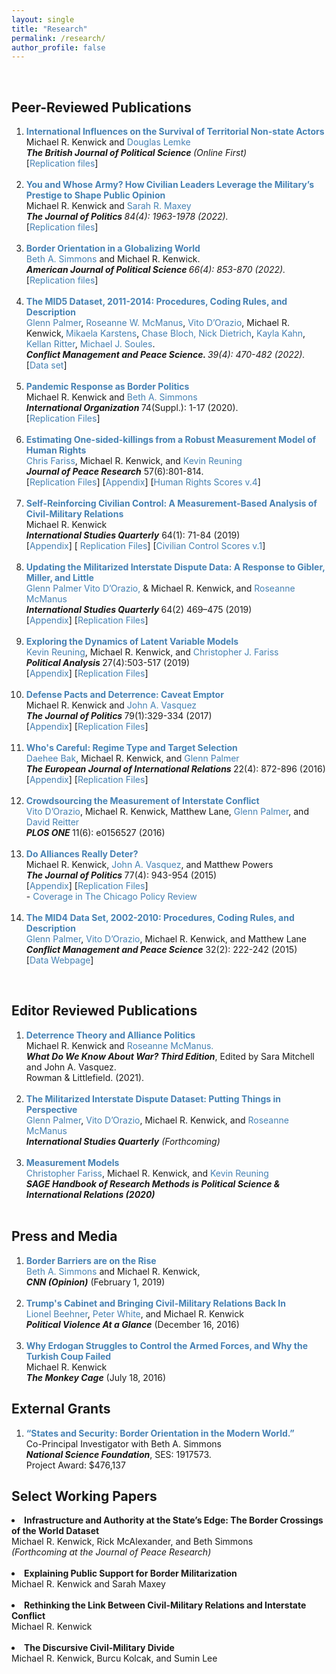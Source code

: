 ```yaml
---
layout: single
title: "Research"
permalink: /research/
author_profile: false
---
```


<br>

<h2> Peer-Reviewed Publications </h2>

<ol>
<li><a style="text-decoration:none; color: #4682B4" href="https://doi.org/10.1017/S0007123422000333" target = "blank_"> <strong>International Influences on the Survival of Territorial Non-state Actors</strong></a><br>
Michael R. Kenwick and <a style="text-decoration:none; color: #4682B4" href="https://polisci.la.psu.edu/people/dwl14/">Douglas Lemke</a><br>
<em> <strong>The British Journal of Political Science </strong>(Online First) </em><br>
[<a style="text-decoration:none; color: #4682B4" href="https://doi.org/10.7910/DVN/EFLXKS" target = "blank_">Replication files</a>]<br> <br></li>

<li><a style="text-decoration:none; color: #4682B4" href="https://doi.org/10.1086/718355" target = "blank_"> <strong>You and Whose Army? How Civilian Leaders Leverage the Military’s Prestige to Shape Public Opinion</strong></a><br>
Michael R. Kenwick and <a style="text-decoration:none; color: #4682B4" href="https://sarahrmaxey.weebly.com/">Sarah R. Maxey</a> <br>
<em> <strong>The Journal of Politics </strong> 84(4): 1963-1978 (2022). </em><br>
[<a style="text-decoration:none; color: #4682B4" href="https://doi.org/10.7910/DVN/2LH0BZ" target = "blank_">Replication files</a>]<br> <br></li>

<li><a style="text-decoration:none; color: #4682B4" href="https://doi.org/10.1111/ajps.12687" target = "blank_"><strong>Border Orientation in a Globalizing World</strong></a><br> 
<a style="text-decoration:none; color: #4682B4" href="https://www.law.upenn.edu/faculty/simmons3">Beth A. Simmons</a> and Michael R. Kenwick. <br>
<em> <strong>American Journal of Political Science </strong>66(4): 853-870 (2022).  </em><br>
[<a style="text-decoration:none; color: #4682B4" href="https://doi.org/10.7910/DVN/RRV0JZ" target = "blank_">Replication files</a>]<br> <br></li>

<li><a style="text-decoration:none; color: #4682B4" href="https://doi.org/10.1177/0738894221995743" target = "blank_"><strong>The MID5 Dataset, 2011-2014: Procedures, Coding Rules, and Description</strong></a>
<br><a style="text-decoration:none; color: #4682B4" href="https://polisci.la.psu.edu/people/gop2">Glenn Palmer</a>, <a style="text-decoration:none; color: #4682B4" href="https://sites.psu.edu/roseannemcmanus/">Roseanne W. McManus</a>, <a style="text-decoration:none; color: #4682B4" href="https://www.vitodorazio.com/">Vito D’Orazio</a>, Michael R. Kenwick,<strong> </strong><a style="text-decoration:none; color: #4682B4" href="https://mikaelakarstens.com/">Mikaela Karstens</a>, <a style="text-decoration:none; color: #4682B4" href="https://sites.psu.edu/chasebloch/">Chase Bloch,</a> <a style="text-decoration:none; color: #4682B4" href="https://nick-dietrich.com/">Nick Dietrich</a>, <a style="text-decoration:none; color: #4682B4" href="https://polisci.la.psu.edu/people/kpk5494">Kayla Kahn</a>, <a style="text-decoration:none; color: #4682B4" href="https://sites.psu.edu/khr28/">Kellan Ritter</a>, <a style="text-decoration:none; color: #4682B4" href="https://msoules94.wixsite.com/michaeljsoules">Michael J. Soules</a>.<br>
<em><strong>Conflict Management and Peace Science. </strong>39(4): 470-482 (2022). </em><br>
[<a style="text-decoration:none; color: #4682B4" href="https://correlatesofwar.org/data-sets/MIDs" target = "blank_">Data set</a>]<br> <br></li>

<li><a style="text-decoration:none; color: #4682B4" href="https://www.cambridge.org/core/journals/international-organization/article/pandemic-response-as-border-politics/0A9FC8629BF379D0CFFADD0661547DA3" target = "blank_"><strong>Pandemic Response as Border Politics</strong></a><br>
Michael R. Kenwick and <a style="text-decoration:none; color: #4682B4" href="https://www.law.upenn.edu/cf/faculty/simmons3/">Beth A. Simmons</a> <br>
<em> <strong>International Organization </strong> </em> 74(Suppl.): 1-17 (2020).<br>
[<a style="text-decoration:none; color: #4682B4" href="https://dataverse.harvard.edu/dataset.xhtml?persistentId=doi:10.7910/DVN/J0PGNY&amp;widget=dataverse@harvard" target = "blank_">Replication Files</a>]<br> <br> </li>

<li><a style="text-decoration:none; color: #4682B4" href="https://doi.org/10.1177/0022343320965670" target = "blank_"> <strong> Estimating One-sided-killings from a Robust Measurement Model of Human Rights </strong></a><br>
<a style="text-decoration:none; color: #4682B4" href="http://cfariss.com/">Chris Fariss</a>, Michael R. Kenwick, and <a style="text-decoration:none; color: #4682B4" href="https://www.kevinreuning.com/">Kevin Reuning</a><br>
<em><strong>Journal of Peace Research</strong></em> 57(6):801-814. <br>
[<a style="text-decoration:none; color: #4682B4" href="https://dataverse.harvard.edu/dataset.xhtml?persistentId=doi:10.7910/DVN/7C7KPU" target = "blank_">Replication Files</a>] [<a style="text-decoration:none; color: #4682B4" href="http://cfariss.com/documents/FarissKenwickReuning_JPR_SupplementaryAppendix.pdf" target = "blank_">Appendix</a>] [<a style="text-decoration:none; color: #4682B4" href="https://dataverse.harvard.edu/dataverse/HumanRightsScores" target = "blank_">Human Rights Scores v.4</a>] <br> <br></li>

<li><a style="text-decoration:none; color: #4682B4"  href="https://academic.oup.com/isq/advance-article/doi/10.1093/isq/sqz092/5706039?searchresult=1" target = "blank_"> <strong> Self-Reinforcing Civilian Control: A Measurement-Based Analysis of Civil-Military Relations </strong> </a><br>
Michael R. Kenwick <br>
<em> <strong>International Studies Quarterly</strong> </em> 64(1): 71-84 (2019)  <br> 
[<a style="text-decoration:none; color: #4682B4"  href="sqz092_supplement_appendix.pdf" target = "blank_">Appendix</a>] [<a style="text-decoration:none; color: #4682B4"  href="https://dataverse.harvard.edu/dataset.xhtml?persistentId=doi:10.7910/DVN/VCFMBI" target = "blank_"> Replication Files</a>] [<a style="text-decoration:none; color: #4682B4"  href="https://dataverse.harvard.edu/dataverse/CivilianControlScores" target = "blank_">Civilian Control Scores v.1</a>]<br> <br></li>

<li><a style="text-decoration:none; color: #4682B4" href="https://academic.oup.com/isq/advance-article/doi/10.1093/isq/sqz045/5531765" target = "blank_"> <strong> Updating the Militarized Interstate Dispute Data: A Response to Gibler, Miller, and Little </strong></a><br>
<a style="text-decoration:none; color: #4682B4" href="http://polisci.la.psu.edu/people/gop2">Glenn Palmer</a> <a style="text-decoration:none; color: #4682B4" href="https://www.vitodorazio.com/">Vito D&#8217;Orazio,</a> & Michael R. Kenwick, and <a style="text-decoration:none; color: #4682B4" href="http://personal.psu.edu/rum842/index.html">Roseanne McManus</a> <br>
<em> <strong> International Studies Quarterly </strong> </em> 64(2) 469–475 (2019)  <br> 
[<a style="text-decoration:none; color: #4682B4" title="Appendix-4.01-to-4.3-Changes" href="appendix-4.01-to-4.3-changes.pdf" target = "blank_">Appendix</a>] [<a style="text-decoration:none; color: #4682B4" title="PDKM_ReplicationFiles" href="https://mkenwick.files.wordpress.com/2020/01/pdkm_replicationfiles.zip" target = "blank_">Replication Files</a>]<br> <br></li>

<li><a style="text-decoration:none; color: #4682B4"  href="https://www.cambridge.org/core/journals/political-analysis/article/exploring-the-dynamics-of-latent-variable-models/CBE116F37900DAE957B2D7EB53DB0907" target = "blank_"> <strong> Exploring the Dynamics of Latent Variable Models  </strong> </a> <br>
<a style="text-decoration:none; color: #4682B4" href="http://www.kevinreuning.com/">Kevin Reuning</a>, Michael R. Kenwick, and <a style="text-decoration:none; color: #4682B4"  href="http://cfariss.com/">Christopher J. Fariss </a><br>
<em> <strong> Political Analysis </strong> </em> 27(4):503-517 (2019) <br> 
[<a style="text-decoration:none; color: #4682B4" title="ReuningKenwickFariss_SupplementaryAppendix" href="reuningkenwickfariss_supplementaryappendix.pdf" target = "blank_">Appendix</a>] [<a style="text-decoration:none; color: #4682B4" href="https://dataverse.harvard.edu/dataset.xhtml?persistentId=doi:10.7910/DVN/SSLCFF" target = "blank_">Replication Files</a>] <br><br></li> 

<li><a style="text-decoration:none; color: #4682B4"  href="https://www.journals.uchicago.edu/doi/abs/10.1086/686700" target = "blank_"> <strong> Defense Pacts and Deterrence: Caveat Emptor</strong> </a><br> 
Michael R. Kenwick and <a style="text-decoration:none; color: #4682B4" href="http://www.pol.illinois.edu/people/vasqueja">John A. Vasquez</a><br> 
<em> <strong>The Journal of Politics </strong> </em> 79(1):329-334 (2017) <br>
[<a style="text-decoration:none; color: #4682B4" href="https://dataverse.harvard.edu/file.xhtml?persistentId=doi:10.7910/DVN/WBWWUO/EMG16J&amp;version=1.0" target = "blank_">Appendix</a>] [<a style="text-decoration:none; color: #4682B4" href="https://dataverse.harvard.edu/dataset.xhtml?persistentId=doi:10.7910/DVN/WBWWUO" target = "blank_">Replication Files</a>]<br> <br></li> 

<li><a style="text-decoration:none; color: #4682B4" href="https://journals.sagepub.com/doi/abs/10.1177/1354066115611479" target = "blank_"> <strong> Who's Careful: Regime Type and Target Selection</strong></a><br> 
<a style="text-decoration:none; color: #4682B4" href="https://sites.google.com/site/daeheebak11911/home">Daehee Bak</a>, Michael R. Kenwick, and <a style="text-decoration:none; color: #4682B4" href="http://polisci.la.psu.edu/people/gop2">Glenn Palmer</a><br> 
<em> <strong> The European Journal of International Relations </strong> </em>  22(4): 872-896 (2016)  <br> 
[<a style="text-decoration:none; color: #4682B4" href="bkp_ejir_appendix.pdf" target = "blank_">Appendix</a>] [<a style="text-decoration:none; color: #4682B4" href="http://dx.doi.org/10.7910/DVN/YLKAJH" target = "blank_">Replication Files</a>] <br> <br>  </li>

<li><strong><a style="text-decoration:none; color: #4682B4" href="https://journals.plos.org/plosone/article?id=10.1371/journal.pone.0156527" target = "blank_">Crowdsourcing the Measurement of Interstate Conflict</a></strong><br>
<a style="text-decoration:none; color: #4682B4" href="http://www.vitodorazio.com/">Vito D&#8217;Orazio</a>, Michael R. Kenwick, Matthew Lane, <a style="text-decoration:none; color: #4682B4" href="http://polisci.la.psu.edu/people/gop2">Glenn Palmer</a>, and<a style="text-decoration:none; color: #4682B4" href="http://www.david-reitter.com/"> David Reitter</a><br> 
<em> <strong> PLOS ONE </strong> </em> 11(6): e0156527 (2016)  <br> <br></li>

<li><a style="text-decoration:none; color: #4682B4" href="https://www.journals.uchicago.edu/doi/abs/10.1086/681958" target = "blank_"><strong> Do Alliances Really Deter? </strong></a><br> 
Michael R. Kenwick, <a style="text-decoration:none; color: #4682B4" href="http://www.pol.illinois.edu/people/vasqueja">John A. Vasquez</a>, and Matthew Powers <br> 
<em> <strong> The Journal of Politics </strong> </em> 77(4): 943-954 (2015) <br> 
[<a style="text-decoration:none; color: #4682B4" href="jop_2015_appendix.pdf" target = "blank_">Appendix</a>] [<a style="text-decoration:none; color: #4682B4" href="https://dataverse.harvard.edu/dataset.xhtml?persistentId=doi:10.7910/DVN/29743" target = "blank_">Replication Files</a>]<br> 
- <a style="text-decoration:none; color: #4682B4" href="http://chicagopolicyreview.org/2015/12/24/do-alliances-actually-make-states-more-secure/" target = "blank_"> Coverage in The Chicago Policy Review </a> <br> <br></li>

<li><a style="text-decoration:none; color: #4682B4" href="https://journals.sagepub.com/doi/abs/10.1177/0738894214559680?journalCode=cmpb" target = "blank_"> <strong> The MID4 Data Set, 2002-2010: Procedures, Coding Rules, and Description </strong></a><br> 
<a style="text-decoration:none; color: #4682B4" href="http://polisci.la.psu.edu/people/gop2">Glenn Palmer</a>, <a style="text-decoration:none; color: #4682B4" href="http://www.vitodorazio.com/">Vito D&#8217;Orazio</a>, Michael R. Kenwick, and Matthew Lane<br> 
<em><strong>Conflict Management and Peace Science</strong></em> 32(2): 222-242 (2015) <br> 
[<a style="text-decoration:none; color: #4682B4" href="http://correlatesofwar.org/data-sets/MIDs" target = "blank_">Data Webpage</a>]
</li></ol>

<br> 

<h2> Editor Reviewed Publications </h2>

<ol>
<li><a  style="text-decoration:none; color: #4682B4" href="https://rowman.com/ISBN/9781538140093/What-Do-We-Know-about-War-Third-Edition" target = "blank_"> <strong>Deterrence Theory and Alliance Politics</strong> </a><br>
Michael R. Kenwick and <a style="text-decoration:none; color: #4682B4" href="https://polisci.la.psu.edu/people/rum842"> Roseanne McManus.</a><br>
<em><strong>What Do We Know About War? Third Edition</strong></em>, Edited by Sara Mitchell and John A. Vasquez.<br>
Rowman &amp; Littlefield. (2021). <br> <br></li>

<li><a style="text-decoration:none; color: #4682B4" href="https://academic.oup.com/isq/advance-article-abstract/doi/10.1093/isq/sqaa022/5823852" target = "blank_"> <strong>The Militarized Interstate Dispute Dataset: Putting Things in Perspective</strong></a><br>
<a style="text-decoration:none; color: #4682B4"  href="http://polisci.la.psu.edu/people/gop2">Glenn Palmer</a>, <a style="text-decoration:none; color: #4682B4" href="http://www.vitodorazio.com/">Vito D&#8217;Orazio</a>, 
Michael R. Kenwick, and <a style="text-decoration:none; color: #4682B4" href= "http://personal.psu.edu/rum842/index.html">Roseanne McManus</a><br>
<em><strong>International Studies Quarterly</strong></em> <em> (Forthcoming) </em> <br><br></li>

<li><a style="text-decoration:none; color: #4682B4" href="http://cfariss.com/documents/FarissKenwickReuning2019_MesurmentModels.pdf" target = "blank_"> <strong> Measurement Models</strong></a><br>
<a style="text-decoration:none; color: #4682B4" href="http://cfariss.com/">Christopher Fariss</a>, Michael R. Kenwick, and <a style="text-decoration:none; color: #4682B4" href="http://www.kevinreuning.com/">Kevin Reuning</a><br>
<em><strong>SAGE Handbook of Research Methods is Political Science &amp; International Relations (2020)</strong></em><br><br></li>
</ol>

<h2> Press and Media </h2>

<ol>
<li> <a style="text-decoration:none; color: #4682B4" href="https://www.cnn.com/2019/02/01/opinions/border-wall-trump-barriers-on-rise-worldwide-simmons-kenwick/index.html" target = "blank_"> <strong> Border Barriers are on the Rise </strong> </a><br>
<a style="text-decoration:none; color: #4682B4" href="https://www.law.upenn.edu/cf/faculty/simmons3/">Beth A. Simmons </a>and Michael R. Kenwick,<br> 
<em> <strong>CNN (Opinion)</strong></em> (February 1, 2019)<br> <br> </li> 

<li><a style="text-decoration:none; color: #4682B4" href="https://politicalviolenceataglance.org/2016/12/16/trumps-cabinet-and-bringing-civil-military-relations-back-in/" target = "blank_"> <strong> Trump's Cabinet and Bringing Civil-Military Relations Back In </strong></a><br>
<a style="text-decoration:none; color: #4682B4" href="http://mwi.usma.edu/lionel-beehner/">Lionel Beehner</a>, <a style="text-decoration:none; color: #4682B4" href="http://www.peterbentleywhite.com/">Peter White</a>, and Michael R. Kenwick <br> 
<em><strong>Political Violence At a Glance</strong> </em>(December 16, 2016)<br><br> </li> 

<li><strong><a style="text-decoration:none; color: #4682B4" href="https://www.washingtonpost.com/news/monkey-cage/wp/2016/07/18/why-the-turkish-military-still-attempts-coups/" target = "blank_">Why Erdogan Struggles to Control the Armed Forces, and Why the Turkish Coup Failed</a></strong><br>
Michael R. Kenwick<br>
<strong><em>The Monkey Cage</em></strong> (July 18, 2016)</li>
</ol>

<h2> External Grants </h2>

<ol><li><a style="text-decoration:none; color: #4682B4"  href="https://www.nsf.gov/awardsearch/showAward?AWD_ID=1917573&amp;HistoricalAwards=false" target = "blank_"><strong>“States and Security: Border Orientation in the Modern World.” </strong></a> <br>
Co-Principal Investigator with Beth A. Simmons<br><strong><em>
National Science Foundation</em></strong>, SES: 1917573. <br>Project Award: $476,137
</li></ol>

<h2> Select Working Papers </h2>

<li><strong>Infrastructure and Authority at the State’s Edge: The Border Crossings of the World Dataset</strong><br>
Michael R. Kenwick, Rick McAlexander, and Beth Simmons<br>
<em> (Forthcoming at the Journal of Peace Research) </em> <br><br></li>

<li><strong>Explaining Public Support for Border Militarization</strong><br>
Michael R. Kenwick and Sarah Maxey <br><br></li>

<li><strong>Rethinking the Link Between Civil-Military Relations and Interstate Conflict</strong><br>
Michael R. Kenwick <br><br></li>

<li><strong>The Discursive Civil-Military Divide</strong><br>
Michael R. Kenwick, Burcu Kolcak, and Sumin Lee <br> </li>

</li></ol>



